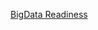 [BigData Readiness](https://nam06.safelinks.protection.outlook.com/?url=https%3A%2F%2Fready.azurewebsites.net%2Fcsslearning%2F2078&data=02%7C01%7Cradeal%40microsoft.com%7Cf58e90a9da97423d4e4708d70f60e4f4%7C72f988bf86f141af91ab2d7cd011db47%7C1%7C0%7C636994781150187589&sdata=YpT0H5MV1FYGnN3OlUT5UW1lQojJ%2FceC%2FJIT4R7yZ18%3D&reserved=0)